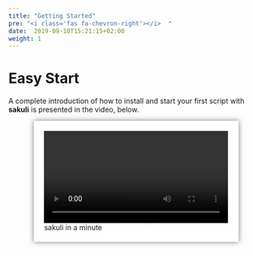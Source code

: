 ```yaml
---
title: "Getting Started"
pre: "<i class='fas fa-chevron-right'></i>  "
date:  2019-09-10T15:21:15+02:00
weight: 1
---
```


# Easy Start
A complete introduction of how to install and start your first script with **sakuli** is presented in the video, below.

<div style="background-color: #fff; padding: 20px; box-shadow: 0px 0px 10px #7C7C7B; margin-left: 10%; margin-right: 10%; margin-top: 0%; margin-bottom: 0%">
    <video width="100%" style='margin: 0' controls >
        <source src="/Docs/videos/GettingStarted.mp4" type="video/mp4">
        Your browser does not support the video tag.
    </video>
    <div background-color: #fff;>sakuli in a minute</div>
</div>


